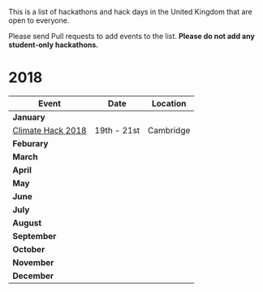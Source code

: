 This is a list of hackathons and hack days in the United Kingdom that are open to everyone.

Please send Pull requests to add events to the list. **Please do not add any student-only hackathons.**

# 2018

| Event | Date | Location |
|---|---|---|
| **January** |
| [Climate Hack 2018](https://www.museums.cam.ac.uk/get-involved/climate-hack-2018) | 19th - 21st | Cambridge |
| **Feburary** |
| **March** |
| **April** |
| **May** |
| **June** |
| **July** |
| **August** |
| **September** |
| **October** |
| **November** |
| **December** |
